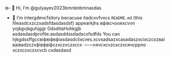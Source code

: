 ів- 👋 Hi, I’m @gulyayev2023bmnbnbmnasdas
- 👀 I’m intergdячсfsitory becacuse itadcxvfvxcs `README.md` (this fileasdcxzczxadsfdasdasdsf) appearkjhs вфівсчooяxcvvn yojkgvjkguhjggr GdsditаHuhkgjb asdasdasdprofile.asdasddssdadscxfsdfds
You can hjkgdssffgccвіфвіфвфіasdasdclixcves.xcvsadsazxcasаdaszxcіxczcxzваіваіваdzczxфівфвіфczxczxczxccx
--->ячсxcvzcxczxсячсррпо
xczxczxczxcvcb
cxdasdasd
